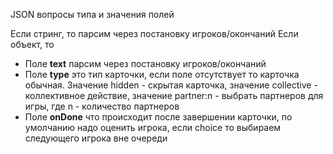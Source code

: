JSON вопросы типа и значения полей

Если стринг, то парсим через постановку игроков/окончаний
Если объект, то
- Поле <strong>text</strong> парсим через постановку игроков/окончаний
- Поле <strong>type</strong> это тип карточки, если поле отсутствует то карточка обычная. Значение hidden - скрытая карточка, значение collective - коллективное действие, значение partner:n - выбрать партнеров для игры, где n - количество партнеров
- Поле <strong>onDone</strong> что происходит после завершении карточки, по умолчанию надо оценить игрока, если choice то выбираем следующего игрока вне очереди
